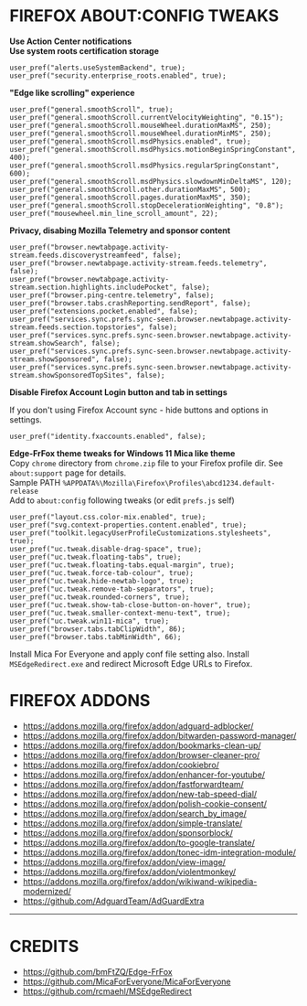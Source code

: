 # FIREFOX ABOUT:CONFIG TWEAKS

**Use Action Center notifications** <br/>
**Use system roots certification storage**
```
user_pref("alerts.useSystemBackend", true);
user_pref("security.enterprise_roots.enabled", true);
```

**"Edge like scrolling" experience**

```
user_pref("general.smoothScroll", true);
user_pref("general.smoothScroll.currentVelocityWeighting", "0.15");
user_pref("general.smoothScroll.mouseWheel.durationMaxMS", 250);
user_pref("general.smoothScroll.mouseWheel.durationMinMS", 250);
user_pref("general.smoothScroll.msdPhysics.enabled", true);
user_pref("general.smoothScroll.msdPhysics.motionBeginSpringConstant", 400);
user_pref("general.smoothScroll.msdPhysics.regularSpringConstant", 600);
user_pref("general.smoothScroll.msdPhysics.slowdownMinDeltaMS", 120);
user_pref("general.smoothScroll.other.durationMaxMS", 500);
user_pref("general.smoothScroll.pages.durationMaxMS", 350);
user_pref("general.smoothScroll.stopDecelerationWeighting", "0.8");
user_pref("mousewheel.min_line_scroll_amount", 22);
```

**Privacy, disabing Mozilla Telemetry and sponsor content**

```
user_pref("browser.newtabpage.activity-stream.feeds.discoverystreamfeed", false);
user_pref("browser.newtabpage.activity-stream.feeds.telemetry", false);
user_pref("browser.newtabpage.activity-stream.section.highlights.includePocket", false);
user_pref("browser.ping-centre.telemetry", false);
user_pref("browser.tabs.crashReporting.sendReport", false);
user_pref("extensions.pocket.enabled", false);
user_pref("services.sync.prefs.sync-seen.browser.newtabpage.activity-stream.feeds.section.topstories", false);
user_pref("services.sync.prefs.sync-seen.browser.newtabpage.activity-stream.showSearch", false);
user_pref("services.sync.prefs.sync-seen.browser.newtabpage.activity-stream.showSponsored", false);
user_pref("services.sync.prefs.sync-seen.browser.newtabpage.activity-stream.showSponsoredTopSites", false);
```

**Disable Firefox Account Login button and tab in settings**

If you don't using Firefox Account sync - hide buttons and options in settings. 
```
user_pref("identity.fxaccounts.enabled", false);
```

**Edge-FrFox theme tweaks for Windows 11 Mica like theme** <br/>
Copy `chrome` directory from `chrome.zip` file to your Firefox profile dir. See `about:support` page for details. <br/>
Sample PATH `%APPDATA%\Mozilla\Firefox\Profiles\abcd1234.default-release` <br/>
Add to `about:config` following tweaks (or edit `prefs.js` self)
```
user_pref("layout.css.color-mix.enabled", true);
user_pref("svg.context-properties.content.enabled", true);
user_pref("toolkit.legacyUserProfileCustomizations.stylesheets", true);
user_pref("uc.tweak.disable-drag-space", true);
user_pref("uc.tweak.floating-tabs", true);
user_pref("uc.tweak.floating-tabs.equal-margin", true);
user_pref("uc.tweak.force-tab-colour", true);
user_pref("uc.tweak.hide-newtab-logo", true);
user_pref("uc.tweak.remove-tab-separators", true);
user_pref("uc.tweak.rounded-corners", true);
user_pref("uc.tweak.show-tab-close-button-on-hover", true);
user_pref("uc.tweak.smaller-context-menu-text", true);
user_pref("uc.tweak.win11-mica", true);
user_pref("browser.tabs.tabClipWidth", 86);
user_pref("browser.tabs.tabMinWidth", 66);
```
Install Mica For Everyone and apply conf file setting also. 
Install `MSEdgeRedirect.exe` and redirect Microsoft Edge URLs to Firefox. 

# FIREFOX ADDONS

- https://addons.mozilla.org/firefox/addon/adguard-adblocker/
- https://addons.mozilla.org/firefox/addon/bitwarden-password-manager/
- https://addons.mozilla.org/firefox/addon/bookmarks-clean-up/
- https://addons.mozilla.org/firefox/addon/browser-cleaner-pro/
- https://addons.mozilla.org/firefox/addon/cookiebro/
- https://addons.mozilla.org/firefox/addon/enhancer-for-youtube/
- https://addons.mozilla.org/firefox/addon/fastforwardteam/
- https://addons.mozilla.org/firefox/addon/new-tab-speed-dial/
- https://addons.mozilla.org/firefox/addon/polish-cookie-consent/
- https://addons.mozilla.org/firefox/addon/search_by_image/
- https://addons.mozilla.org/firefox/addon/simple-translate/
- https://addons.mozilla.org/firefox/addon/sponsorblock/
- https://addons.mozilla.org/firefox/addon/to-google-translate/
- https://addons.mozilla.org/firefox/addon/tonec-idm-integration-module/
- https://addons.mozilla.org/firefox/addon/view-image/
- https://addons.mozilla.org/firefox/addon/violentmonkey/
- https://addons.mozilla.org/firefox/addon/wikiwand-wikipedia-modernized/
- https://github.com/AdguardTeam/AdGuardExtra

<hr/>

# CREDITS

- https://github.com/bmFtZQ/Edge-FrFox
- https://github.com/MicaForEveryone/MicaForEveryone
- https://github.com/rcmaehl/MSEdgeRedirect
